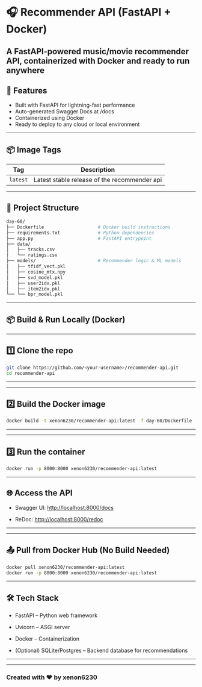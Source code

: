 # 🎧 Recommender API (FastAPI + Docker)

## A FastAPI-powered music/movie recommender API, containerized with Docker and ready to run anywhere

## 🚀 Features

- Built with FastAPI for lightning-fast performance
- Auto-generated Swagger Docs at /docs
- Containerized using Docker
- Ready to deploy to any cloud or local environment

---

## 📦 Image Tags

| Tag      | Description                                  |
| -------- | -------------------------------------------- |
| `latest` | Latest stable release of the recommender api |

---

## 📂 Project Structure

```bash
day-60/
├── Dockerfile                    # Docker build instructions
├── requirements.txt              # Python dependencies
├── app.py                        # FastAPI entrypoint
├── data/
│   ├── tracks.csv
│   └── ratings.csv
├── models/                       # Recommender logic & ML models
│   ├── tfidf_vect.pkl
│   ├── cosine_mtx.npy
│   ├── svd_model.pkl
│   ├── user2idx.pkl
│   ├── item2idx.pkl
└── └── bpr_model.pkl
```

---

## 📦 Build & Run Locally (Docker)

---

## 1️⃣ Clone the repo

```bash
git clone https://github.com/<your-username>/recommender-api.git
cd recommender-api
```

---

---

## 2️⃣ Build the Docker image

```bash
docker build -t xenon6230/recommender-api:latest -f day-60/Dockerfile .
```

---

---

## 3️⃣ Run the container

```bash
docker run -p 8000:8000 xenon6230/recommender-api:latest
```

---

## 🌐 Access the API

- Swagger UI: <http://localhost:8000/docs>

- ReDoc: <http://localhost:8000/redoc>

---

---

## 📤 Pull from Docker Hub (No Build Needed)

```bash
docker pull xenon6230/recommender-api:latest
docker run -p 8000:8000 xenon6230/recommender-api:latest
```

---

## 🛠 Tech Stack

- FastAPI – Python web framework

- Uvicorn – ASGI server

- Docker – Containerization

- (Optional) SQLite/Postgres – Backend database for recommendations

---

---

### Created with ❤️ by xenon6230

